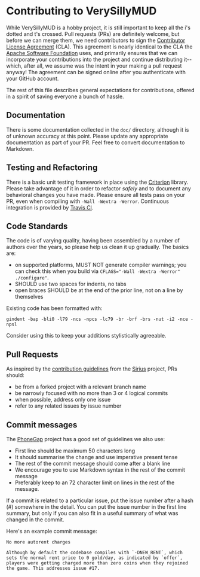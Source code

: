 # Contributing to VerySillyMUD

While VerySillyMUD is a hobby project, it is still important to keep all the
i's dotted and t's crossed. Pull requests (PRs) are definitely welcome, but
before we can merge them, we need contributors to sign the
[Contributor License
Agreement](https://www.clahub.com/agreements/jonm/SillyMUD) (CLA). This
agreement is nearly identical to the CLA the [Apache Software
Foundation](https://www.apache.org/) uses, and primarily ensures that
we can incorporate your contributions into the project and continue
distributing it--which, after all, we assume was the intent in your
making a pull request anyway! The agreement can be signed online after
you authenticate with your GitHub account.

The rest of this file describes general expectations for
contributions, offered in a spirit of saving everyone a bunch of hassle.

## Documentation

There is some documentation collected in the `doc/` directory,
although it is of unknown accuracy at this point. Please update any
appropriate documentation as part of your PR. Feel free to convert
documentation to Markdown.

## Testing and Refactoring

There is a basic unit testing framework in place using the
[Criterion](https://github.com/Snaipe/Criterion/) library. Please take
advantage of it in order to refactor _safely_ and to document any
behavioral changes you have made. Please ensure all tests pass on your
PR, even when compiling with `-Wall -Wextra -Werror`. Continuous
integration is provided by [Travis
CI](https://travis-ci.org/jonm/SillyMUD).

## Code Standards

The code is of varying quality, having been assembled by a number of
authors over the years, so please help us clean it up gradually. The
basics are:
* on supported platforms, MUST NOT generate compiler warnings; you
can check this when you build via
`CFLAGS="-Wall -Wextra -Werror" ./configure"`.
* SHOULD use two spaces for indents, no tabs
* open braces SHOULD be at the end of the prior line, not on a line by
themselves

Existing code has been formatted with:

`gindent -bap -bli0 -l79 -ncs -npcs -lc79 -br -brf -brs -nut -i2
-nce -npsl`

Consider using this to keep your additions stylistically agreeable.


## Pull Requests

As inspired by the [contribution
guidelines](https://github.com/Comcast/sirius/blob/master/CONTRIBUTING.md)
from the [Sirius](https://github.com/Comcast/sirius) project, PRs
should:
* be from a forked project with a relevant branch name
* be narrowly focused with no more than 3 or 4 logical commits
* when possible, address only one issue
* refer to any related issues by issue number

## Commit messages

The
[PhoneGap](https://github.com/phonegap/phonegap/wiki/Git-Commit-Message-Format)
project has a good set of guidelines we also use:

* First line should be maximum 50 characters long
* It should summarise the change and use imperative present tense
* The rest of the commit message should come after a blank line
* We encourage you to use Markdown syntax in the rest of the commit
message
* Preferably keep to an 72 character limit on lines in the rest of the
message.

If a commit is related to a particular issue, put the issue number
after a hash (#) somewhere in the detail. You can put the issue number
in the first line summary, but only if you can also fit in a useful
summary of what was changed in the commit.

Here's an example commit message:

```
No more autorent charges

Although by default the codebase compiles with `-DNEW_RENT`, which
sets the normal rent price to 0 gold/day, as indicated by `offer`,
players were getting charged more than zero coins when they rejoined
the game. This addresses issue #17.
```



